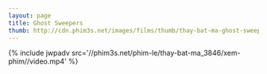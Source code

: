 ```yaml
---
layout: page
title: Ghost Sweepers
thumb: http://cdn.phim3s.net/images/films/thumb/thay-bat-ma-ghost-sweepers-2012.jpg
---
```

{% include jwpadv src='//phim3s.net/phim-le/thay-bat-ma_3846/xem-phim//video.mp4' %}